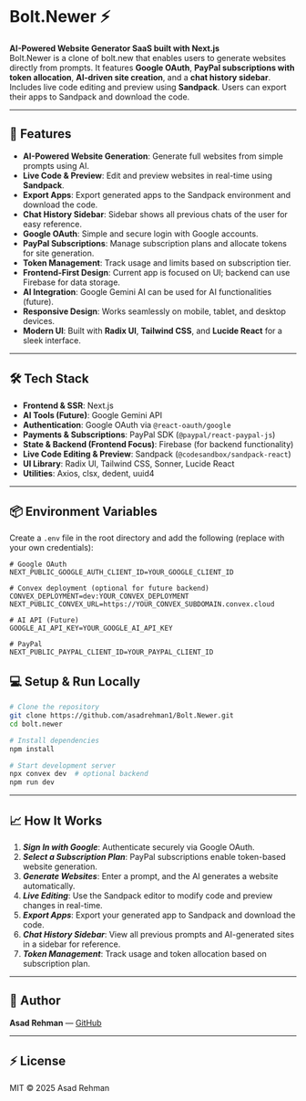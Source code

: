 # Bolt.Newer ⚡

**AI-Powered Website Generator SaaS built with Next.js**  
Bolt.Newer is a clone of bolt.new that enables users to generate websites directly from prompts. It features **Google OAuth**, **PayPal subscriptions with token allocation**, **AI-driven site creation**, and a **chat history sidebar**. Includes live code editing and preview using **Sandpack**. Users can export their apps to Sandpack and download the code.

---

## 🚀 Features

- **AI-Powered Website Generation**: Generate full websites from simple prompts using AI.
- **Live Code & Preview**: Edit and preview websites in real-time using **Sandpack**.
- **Export Apps**: Export generated apps to the Sandpack environment and download the code.
- **Chat History Sidebar**: Sidebar shows all previous chats of the user for easy reference.
- **Google OAuth**: Simple and secure login with Google accounts.
- **PayPal Subscriptions**: Manage subscription plans and allocate tokens for site generation.
- **Token Management**: Track usage and limits based on subscription tier.
- **Frontend-First Design**: Current app is focused on UI; backend can use Firebase for data storage.
- **AI Integration**: Google Gemini AI can be used for AI functionalities (future).
- **Responsive Design**: Works seamlessly on mobile, tablet, and desktop devices.
- **Modern UI**: Built with **Radix UI**, **Tailwind CSS**, and **Lucide React** for a sleek interface.

---

## 🛠 Tech Stack

- **Frontend & SSR**: Next.js
- **AI Tools (Future)**: Google Gemini API
- **Authentication**: Google OAuth via `@react-oauth/google`
- **Payments & Subscriptions**: PayPal SDK (`@paypal/react-paypal-js`)
- **State & Backend (Frontend Focus)**: Firebase (for backend functionality)
- **Live Code Editing & Preview**: Sandpack (`@codesandbox/sandpack-react`)
- **UI Library**: Radix UI, Tailwind CSS, Sonner, Lucide React
- **Utilities**: Axios, clsx, dedent, uuid4

---

## 📦 Environment Variables

Create a `.env` file in the root directory and add the following (replace with your own credentials):

```env
# Google OAuth
NEXT_PUBLIC_GOOGLE_AUTH_CLIENT_ID=YOUR_GOOGLE_CLIENT_ID

# Convex deployment (optional for future backend)
CONVEX_DEPLOYMENT=dev:YOUR_CONVEX_DEPLOYMENT
NEXT_PUBLIC_CONVEX_URL=https://YOUR_CONVEX_SUBDOMAIN.convex.cloud

# AI API (Future)
GOOGLE_AI_API_KEY=YOUR_GOOGLE_AI_API_KEY

# PayPal
NEXT_PUBLIC_PAYPAL_CLIENT_ID=YOUR_PAYPAL_CLIENT_ID
```

## 💻 Setup & Run Locally

```bash
# Clone the repository
git clone https://github.com/asadrehman1/Bolt.Newer.git
cd bolt.newer

# Install dependencies
npm install

# Start development server
npx convex dev  # optional backend
npm run dev
```

---

## 📈 How It Works

1. **_Sign In with Google_**: Authenticate securely via Google OAuth.
2. **_Select a Subscription Plan_**: PayPal subscriptions enable token-based website generation.
3. **_Generate Websites_**: Enter a prompt, and the AI generates a website automatically.
4. **_Live Editing_**: Use the Sandpack editor to modify code and preview changes in real-time.
5. **_Export Apps_**: Export your generated app to Sandpack and download the code.
6. **_Chat History Sidebar_**: View all previous prompts and AI-generated sites in a sidebar for reference.
7. **_Token Management_**: Track usage and token allocation based on subscription plan.

---

## 📝 Author

**Asad Rehman** — [GitHub](https://github.com/asadrehman1)

---

## ⚡ License

MIT © 2025 Asad Rehman